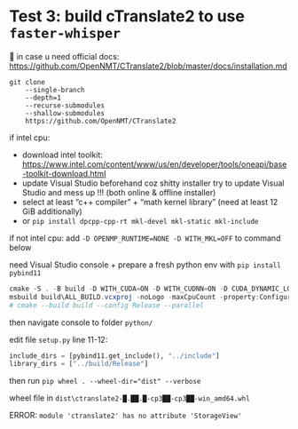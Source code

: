 # Test 3: build cTranslate2 to use `faster-whisper`

📑 in case u need official docs: https://github.com/OpenNMT/CTranslate2/blob/master/docs/installation.md

```
git clone
	--single-branch
	--depth=1
	--recurse-submodules
	--shallow-submodules
	https://github.com/OpenNMT/CTranslate2
```
if intel cpu:
- download intel toolkit: https://www.intel.com/content/www/us/en/developer/tools/oneapi/base-toolkit-download.html
- update Visual Studio beforehand coz shitty installer try to update Visual Studio and mess up !!! (both online & offline installer)
- select at least “c++ compiler” + “math kernel library” (need at least 12 GiB additionally)
- or `pip install dpcpp-cpp-rt mkl-devel mkl-static mkl-include`

if not intel cpu: add `-D OPENMP_RUNTIME=NONE -D WITH_MKL=OFF` to command below

need Visual Studio console + prepare a fresh python env with `pip install pybind11`
```powershell
cmake -S . -B build -D WITH_CUDA=ON -D WITH_CUDNN=ON -D CUDA_DYNAMIC_LOADING=ON -D CUDA_NVCC_FLAGS="--threads=0" -D CUDA_ARCH_LIST=█.█
msbuild build\ALL_BUILD.vcxproj -noLogo -maxCpuCount -property:Configuration=Release -verbosity:minimal
# cmake --build build --config Release --parallel
```

then navigate console to folder `python/`

edit file `setup.py` line 11-12:
```python
include_dirs = [pybind11.get_include(), "../include"]
library_dirs = ["../build/Release"]
```
then run `pip wheel . --wheel-dir="dist" --verbose`

wheel file in `dist\ctranslate2-█.██.█-cp3██-cp3██-win_amd64.whl`

ERROR: `module 'ctranslate2' has no attribute 'StorageView'`
